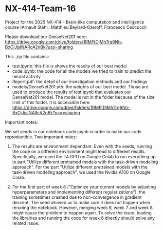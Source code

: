 # NX-414-Team-16
Project for the 2025 NX-414 - Brain-like computation and intelligence course
(Arnault Stähli, Matthieu Beylard-Ozeroff, Francesco Ceccucci)

Please download our DenseNet201 here: https://drive.google.com/drive/folders/1RMFtDjMh7rq9Nh-BxOjJjslNARcA2nBk?usp=sharing

This .zip file contains: 

- test.ipynb: this file is shows the results of our best model
- code.ipynb: the code for all the models we tried to train to predict the neural activity
- Report.pdf: the detail of our investigation methods and our findings
- models/DenseNet201.pth: the weights of our best model. Those are used to produce the results of test.ipynb that evaluates our DenseNet201 model. The model is not in the folder because of the size limit of this folder. It is accessible here: https://drive.google.com/drive/folders/1RMFtDjMh7rq9Nh-BxOjJjslNARcA2nBk?usp=sharing

Important notes: 

We set seeds in our notebook code.ipynb in order to make our code reproductible. Two important notes: 

1. The results are environment dependant. Even with the seeds, running the code on a different envrionment might lead to different results. Specifically, we used the T4 GPU on Google Colab to run everything up to part "Utilize different pretrained models with the task-driven modeling approach". For the part "Utilize different pretrained models with the task-driven modeling approach", we used the Nvidia A100 on Google Colab.

2. For the first part of week 8 ("Optimize your current models by adjusting hyperparameters and implementing different regularizations"), the training sometimes crashed due to non-convergence in gradient descent. The seed allowed us to make sure it does not happen when reruning the notebook. However, merging week 6, week 7 and week 8 might cause the problem to happen again. To solve the issue, loading the librairies and running the code for week 8 directly should solve any related issue. 
